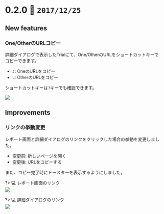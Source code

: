 0.2.0   :calendar: `2017/12/25` 
===============================


## New features

### One/OtherのURLコピー

詳細ダイアログで表示したTrialにて、One/OtherのURLをショートカットキーでコピーできます。

* `J`: OneのURLをコピー
* `L`: OtherのURLをコピー

ショートカットキーは`?`キーでも確認できます。

![](https://dl.dropboxusercontent.com/s/9tac13p4vpgye1t/0.2.0-1.png)


## Improvements

### リンクの挙動変更

レポート画面と詳細ダイアログのリンクをクリックした場合の挙動を変更しました。

* 変更前: 新しいページを開く
* 変更後: URLをコピーする

また、コピー完了時にトースターを表示するようにしました。

?> :computer: レポート画面のリンク  
![](https://dl.dropboxusercontent.com/s/mi7e7vvisx4fe6t/0.2.0-2.png)

?> :computer: 詳細ダイアログのリンク  
![](https://dl.dropboxusercontent.com/s/3kzvdksume5oozg/0.2.0-3.png)

